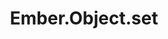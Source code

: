 ---
title: Ember.Object.set
template: topic.jade
tags: [ object ]
description: set the value of property while respecting computed properties, unknown properties, property observers and chaining
arguments:
    keyName:
        required: true
        description: name of property to set value for
    value:
        required: true
        description: value to be set
---